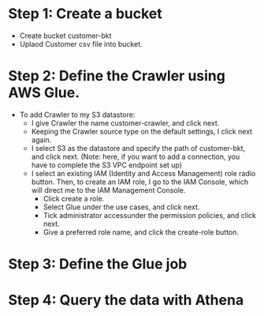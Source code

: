 # Step 1: Create a bucket
- Create bucket customer-bkt
- Uplaod Customer csv file into bucket.
# Step 2: Define the Crawler using AWS Glue.
- To add Crawler to my S3 datastore:
  - I give Crawler the name customer-crawler, and click next.
  - Keeping the Crawler source type on the default settings, I click next again.
  - I select S3 as the datastore and specify the path of customer-bkt, and click next. (Note: here, if you want to add a connection, you have to complete the S3 VPC endpoint set up)
  - I select an existing IAM (Identity and Access Management) role radio button. Then, to create an IAM role, I go to the IAM Console, which will direct me to the IAM Management Console.
      - Click create a role.
      - Select Glue under the use cases, and click next.
      - Tick administrator accessunder the permission policies, and click next.
      - Give a preferred role name, and click the create-role button.
 
# Step 3: Define the Glue job
# Step 4: Query the data with Athena
